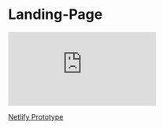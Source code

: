 # Landing-Page

![file cover - 1](https://github.com/KaidoGear5/Landing-Page/blob/main/index.html)

[Netlify Prototype](https://673c084134758a0008f2c132--tangerine-selkie-59aaee.netlify.app)
